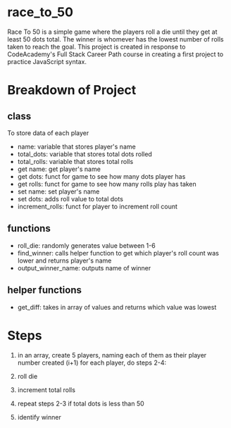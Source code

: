 # race_to_50
Race To 50 is a simple game where the players roll a die until they get at least 50 dots total. The winner is whomever has the lowest number of rolls taken to reach the goal. This project is created in response to CodeAcademy's Full Stack Career Path course in creating a first project to practice JavaScript syntax.

# Breakdown of Project

## class
To store data of each player
- name: variable that stores player's name
- total_dots: variable that stores total dots rolled
- total_rolls: variable that stores total rolls
- get name: get player's name
- get dots: funct for game to see how many dots player has
- get rolls: funct for game to see how many rolls play has taken
- set name: set player's name
- set dots: adds roll value to total dots
- increment_rolls: funct for player to increment roll count


## functions
- roll_die: randomly generates value between 1-6
- find_winner: calls helper function to get which player's roll count was lower and returns player's name
- output_winner_name: outputs name of winner

## helper functions
- get_diff: takes in array of values and returns which value was lowest


# Steps
1. in an array, create 5 players, naming each of them as their player number created (i+1)
for each player, do steps 2-4:
2. roll die
3. increment total rolls
4. repeat steps 2-3 if total dots is less than 50

5. identify winner
